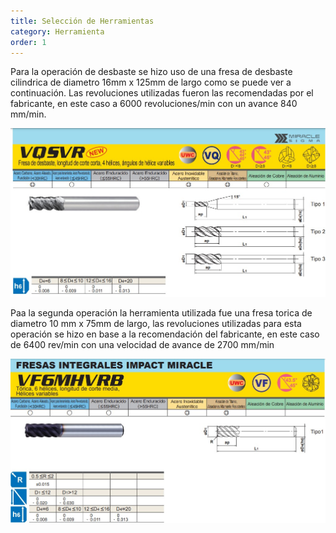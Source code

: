```yaml
---
title: Selección de Herramientas
category: Herramienta
order: 1
---
```


Para la operación de desbaste se hizo uso de una fresa de desbaste cilindrica de diametro 16mm x 125mm de largo como se puede ver a continuación. Las revoluciones utilizadas fueron las recomendadas por el fabricante, en este caso a 6000 revoluciones/min con un avance 840 mm/min.

![Alt text](../../images/fresadesbaste.jpeg?raw=true "Desbaste")

Paa la segunda operación la herramienta utilizada fue una fresa torica de diametro 10 mm x 75mm de largo, las revoluciones utilizadas para esta operación se hizo en base a la recomendación del fabricante, en este caso de 6400 rev/min con una velocidad de avance de 2700 mm/min

![Alt text](../../images/fresaacabado.jpeg?raw=true "Desbaste")


